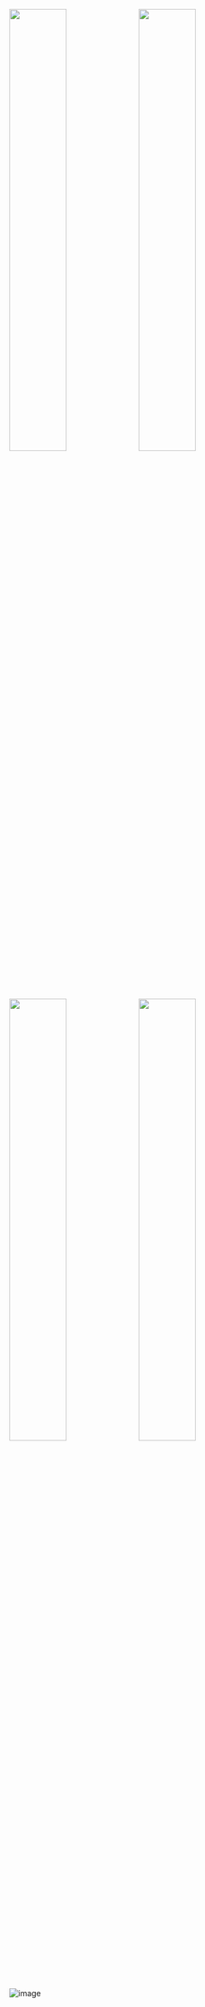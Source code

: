 
<!-- ![github stats](https://github-readme-stats.vercel.app/api?username=defun99&theme=nightowl&show_icons=true&hide_border=true) -->


<!-- ![](https://img.shields.io/badge/OS-Mac-informational?style=flat&logo=apple&logoColor=white&color=7f7d7c)
![](https://img.shields.io/badge/Editor-PyCharm-informational?style=flat&logo=PyCharm&logoColor=white&color=d0b49f) -->


[<img src="https://wakatime.com/share/@defun99/8d65c83a-ddd9-4a53-9aed-f7dd76567119.svg" width="45%"/>](https://wakatime.com/share/@defun99/8d65c83a-ddd9-4a53-9aed-f7dd76567119.svg) [<img src="https://wakatime.com/share/@defun99/6984f83f-167d-4a0c-a2b2-153056e6ed35.svg" width="45%"/>](https://wakatime.com/share/@defun99/6984f83f-167d-4a0c-a2b2-153056e6ed35.svg)

[<img src="https://wakatime.com/share/@defun99/00015e50-3963-4c6e-9570-12ea57b2abfe.svg" width="45%"/>](https://wakatime.com/share/@defun99/00015e50-3963-4c6e-9570-12ea57b2abfe.svg) [<img src="https://wakatime.com/share/@defun99/be5904f5-ee5a-4d6c-942c-0cee85193b6e.svg" width="45%"/>](https://wakatime.com/share/@defun99/be5904f5-ee5a-4d6c-942c-0cee85193b6e.svg)


![image](https://www.codewars.com/users/onecoldwhiteday/badges/small)


<!-- #### Current stack: -->
<!-- ![](https://img.shields.io/badge/Vue-informational?style=flat&logo=v&logoColor=white&color=39918c) -->
<!-- ![](https://img.shields.io/badge/Typescript-informational?style=flat&logo=Typescript&logoColor=white&color=2f435a) -->
<!-- ![](https://img.shields.io/badge/Angular-informational?style=flat&logo=Angular&logoColor=white&color=933b27) -->

<!-- ![](https://img.shields.io/badge/Node.js-informational?style=flat&logo=Node.js&logoColor=white&color=39918c) -->
<!-- ![](https://img.shields.io/badge/Express-informational?style=flat&logo=Typescript&logoColor=white&color=2f435a) -->
<!-- ![](https://img.shields.io/badge/Mongo-informational?style=flat&logo=MongoDB&logoColor=white&color=39918c) -->



<!-- #### Some experience with:
![](https://img.shields.io/badge/Python-informational?style=flat&logo=Python&logoColor=white&color=39918c)
![](https://img.shields.io/badge/Django-informational?style=flat&logo=Django&logoColor=white&color=39918c)
![](https://img.shields.io/badge/PortgreSQL-informational?style=flat&logo=postgresql&logoColor=white&color=3792cb)
#### Interested with:
![](https://img.shields.io/badge/Python-informational?style=flat&logo=Python&logoColor=white&color=39918c)
![](https://img.shields.io/badge/Julia-informational?style=flat&logo=Julia&logoColor=white&color=b1a7d1)
![](https://img.shields.io/badge/SQL-informational?style=flat&logo=sql&logoColor=white&color=3792cb) -->

<!-- ![](https://img.shields.io/badge/C&#9839;-informational?style=flat&logo=c-sharp&logoColor=black&color=f5f5f5) -->
<!-- ![](https://img.shields.io/badge/D3.js/p5.js/Processing-informational?style=flat&logo=Tableau&logoColor=white&color=ff8b3d) -->
<!--![](https://img.shields.io/badge/Julia-informational?style=flat&logo=Julia&logoColor=white&color=DA70D6) -->

<!-- ![](https://img.shields.io/badge/Node.js-informational?style=flat&logo=Node.js&logoColor=white&color=39918c) -->

<!-- ![](https://img.shields.io/badge/R-informational?style=flat&logo=R&logoColor=white&color=187bcd) -->

<!--![](https://img.shields.io/badge/Go-informational?style=flat&logo=Go&logoColor=white&color=3792cb)-->
<!--![](https://img.shields.io/badge/Python-informational?style=flat&logo=Python&logoColor=white&color=228B22) -->

<!-- ![](https://img.shields.io/badge/Unity/C&#9839;-Informational?style=flat&logo=unity&logoColor=white&color=00008B) -->
<!-- ![](https://img.shields.io/badge/Rust-informational?style=flat&logo=Rust&logoColor=white&color=ab6b51) -->

<!-- ![](https://img.shields.io/badge/OpenGL-informational?style=flat&logo=OpenGL&logoColor=white&color=blue)
![](https://img.shields.io/badge/WebGL-informational?style=flat&logo=WebGL&logoColor=white&color=red) -->

<!-- <a href="https://observablehq.com/d/16abef2c19828e52"><img src="untitled (1).svg"></a> -->


<!-- ![](https://img.shields.io/badge/Rust-informational?style=flat&logo=Rust&logoColor=white&color=865840)
![](https://img.shields.io/badge/Haskell-informational?style=flat&logo=Haskell&logoColor=white&color=7b33fb)  -->


<!-- ![](https://img.shields.io/badge/Python-informational?style=flat&logo=Python&logoColor=white&color=296d98)
![](https://img.shields.io/badge/PostgreSQL-informational?style=flat&logo=PostgreSQL&logoColor=white&color=296d98) -->

<!-- <a href="https://wakatime.com"><img src="https://wakatime.com/share/@defun99/18e0e2ac-a468-4feb-8ea2-258151bb2672.png" /></a> -->
<!-- <a href="https://wakatime.com"><img src="https://wakatime.com/share/@defun99/af02bf10-ea2b-42b4-ae4b-0a982dc9841c.png" /></a> -->

<!-- <a href="https://wakatime.com"><img src="https://wakatime.com/share/@defun99/59205e29-42f8-4a60-b0b7-1398ec3ee921.png" /></a> -->

<!--
**defun99/defun99** is a ✨ _special_ ✨ repository because its `README.md` (this file) appears on your GitHub profile.


Here are some ideas to get you started:

- 🔭 I’m currently working on Express API + Mongo
- 🌱 I’m currently learning server-side programming and Huskell
- 💬 Ask me about anything
- 😄 Pronouns: Nik
- ⚡ Fun fact: ...
-->

